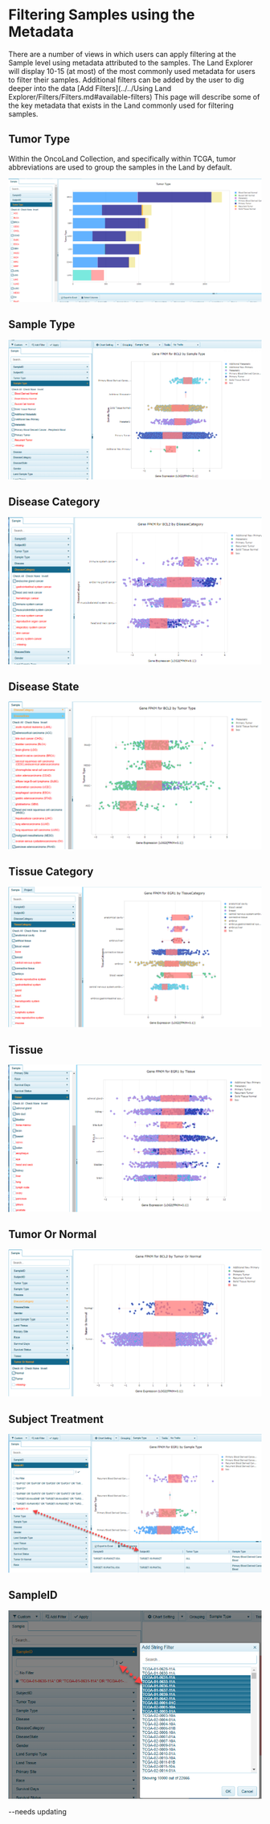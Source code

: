 # Filtering Samples using the Metadata

There are a number of views in which users can apply filtering at the Sample level using metadata attributed to the samples. The Land Explorer will display 10-15 (at most) of the most commonly used metadata for users to filter their samples. Additional filters can be added by the user to dig deeper into the data [Add Filters](../../Using Land Explorer/Filters/Filters.md#available-filters) This page will describe some of the key metadata that exists in the Land commonly used for filtering samples.

## Tumor Type

Within the OncoLand Collection, and specifically within TCGA, tumor abbreviations are used to group the samples in the Land by default.

![filter_tumor_type_png](../../images/filter_tumor_type.png)

## Sample Type

![filter_sample_type_png](../../images/filter_sample_type.png)

## Disease Category

![filter_disease_category_png](../../images/filter_disease_category.png)

## Disease State

![filter_disease_state_png](../../images/filter_disease_state.png)

## Tissue Category

![filter_tissue_category_png](../../images/filter_tissue_category.png)

## Tissue

![filter_tissue_png](../../images/filter_tissue.png)

## Tumor Or Normal


![filter_tumor_normal_png](../../images/filter_tumor_normal.png)


## Subject Treatment

![filter_subject_ID_png](../../images/filter_subject_ID.png)

## SampleID

![filter_sampleID_strings_png](../../images/filter_sampleID_strings.png)


--needs updating
